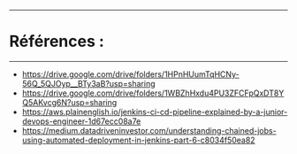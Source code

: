 ------
# Références : 
------



- https://drive.google.com/drive/folders/1HPnHUumTqHCNy-56Q_5QJOyp__BTy3aB?usp=sharing
- https://drive.google.com/drive/folders/1WBZhHxdu4PU3ZFCFpQxDT8YQ5AKvcg6N?usp=sharing
- https://aws.plainenglish.io/jenkins-ci-cd-pipeline-explained-by-a-junior-devops-engineer-1d67ecc08a7e
- https://medium.datadriveninvestor.com/understanding-chained-jobs-using-automated-deployment-in-jenkins-part-6-c8034f50ea82
